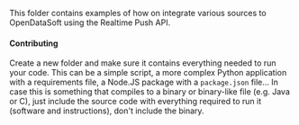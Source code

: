 This folder contains examples of how on integrate various sources to OpenDataSoft
using the Realtime Push API.

#### Contributing
Create a new folder and make sure it contains everything needed to run your code.
This can be a simple script, a more complex Python application with a requirements
file, a Node.JS package with a `package.json` file... In case this is something
that compiles to a binary or binary-like file (e.g. Java or C), just include the
source code with everything required to run it (software and instructions), don't
include the binary.
